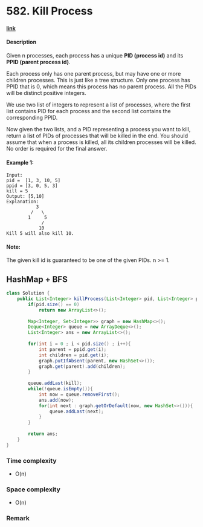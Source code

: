 # 582. Kill Process

#### [link](https://leetcode.com/problems/kill-process/)

#### Description
Given n processes, each process has a unique **PID (process id)** and its **PPID (parent process id)**.

Each process only has one parent process, but may have one or more children processes. This is just like a tree structure. Only one process has PPID that is 0, which means this process has no parent process. All the PIDs will be distinct positive integers.

We use two list of integers to represent a list of processes, where the first list contains PID for each process and the second list contains the corresponding PPID.

Now given the two lists, and a PID representing a process you want to kill, return a list of PIDs of processes that will be killed in the end. You should assume that when a process is killed, all its children processes will be killed. No order is required for the final answer.

#### Example 1:
```
Input: 
pid =  [1, 3, 10, 5]
ppid = [3, 0, 5, 3]
kill = 5
Output: [5,10]
Explanation: 
           3
         /   \
        1     5
             /
            10
Kill 5 will also kill 10.
```

#### Note:
The given kill id is guaranteed to be one of the given PIDs.
n >= 1.

## HashMap + BFS
```java
class Solution {
    public List<Integer> killProcess(List<Integer> pid, List<Integer> ppid, int kill) {
        if(pid.size() == 0)
            return new ArrayList<>();
        
        Map<Integer, Set<Integer>> graph = new HashMap<>();
        Deque<Integer> queue = new ArrayDeque<>();
        List<Integer> ans = new ArrayList<>();
        
        for(int i = 0 ; i < pid.size() ; i++){
            int parent = ppid.get(i);
            int children = pid.get(i);
            graph.putIfAbsent(parent, new HashSet<>());
            graph.get(parent).add(children);
        }
        
        queue.addLast(kill);
        while(!queue.isEmpty()){
            int now = queue.removeFirst();
            ans.add(now);
            for(int next : graph.getOrDefault(now, new HashSet<>())){
                queue.addLast(next);
            }
        }
        
        return ans;
    }
}
```
### Time complexity
* O(n)
### Space complexity
* O(n)
### Remark